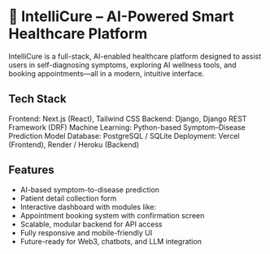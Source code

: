 # 🧠 IntelliCure – AI-Powered Smart Healthcare Platform

IntelliCure is a full-stack, AI-enabled healthcare platform designed to assist users in self-diagnosing symptoms, exploring AI wellness tools, and booking appointments—all in a modern, intuitive interface.



## Tech Stack

Frontend: Next.js (React), Tailwind CSS
Backend: Django, Django REST Framework (DRF)
Machine Learning: Python-based Symptom–Disease Prediction Model
Database: PostgreSQL / SQLite
Deployment: Vercel (Frontend), Render / Heroku (Backend)



## Features

* AI-based symptom-to-disease prediction
* Patient detail collection form
* Interactive dashboard with modules like:
* Appointment booking system with confirmation screen
* Scalable, modular backend for API access
* Fully responsive and mobile-friendly UI
* Future-ready for Web3, chatbots, and LLM integration

